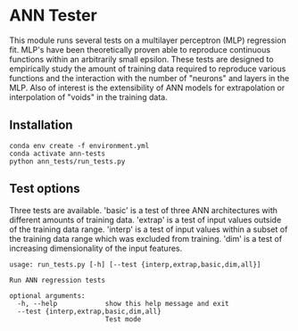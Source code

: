 # ANN Tester
This module runs several tests on a multilayer perceptron (MLP) regression fit.  MLP's have been theoretically proven able to reproduce continuous functions within an arbitrarily small epsilon.  These tests are designed to empirically study the amount of training data required to reproduce various functions and the interaction with the number of "neurons" and layers in the MLP.  Also of interest is the extensibility of ANN models for extrapolation or interpolation of "voids" in the training data.

## Installation
```
conda env create -f environment.yml
conda activate ann-tests
python ann_tests/run_tests.py
```

## Test options
Three tests are available.  'basic' is a test of three ANN architectures with different amounts of training data.  'extrap' is a test of input values outside of the training data range.  'interp' is a test of input values within a subset of the training data range which was excluded from training. 'dim' is a test of increasing dimensionality of the input features.

```
usage: run_tests.py [-h] [--test {interp,extrap,basic,dim,all}]

Run ANN regression tests

optional arguments:
  -h, --help            show this help message and exit
  --test {interp,extrap,basic,dim,all}
                        Test mode
```